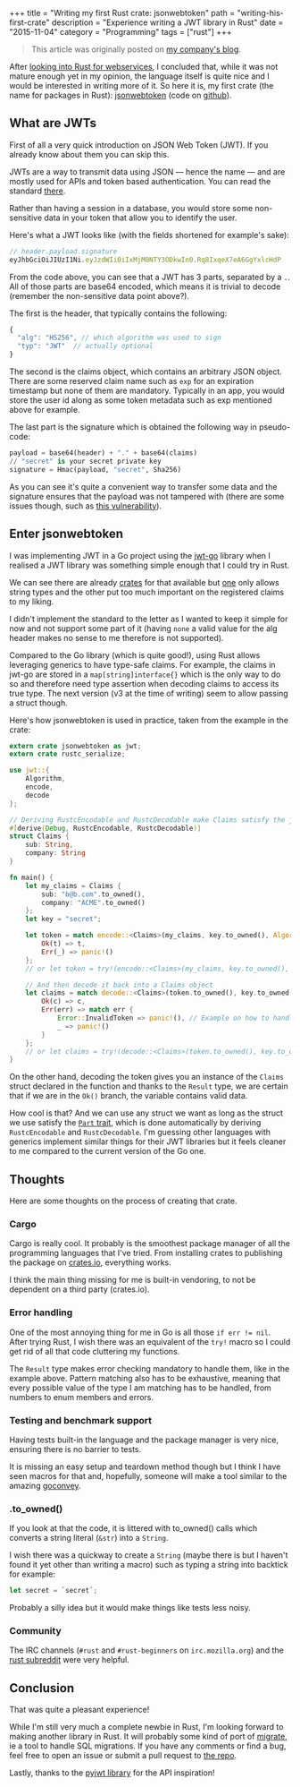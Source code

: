 +++
title = "Writing my first Rust crate: jsonwebtoken"
path = "writing-his-first-crate"
description = "Experience writing a JWT library in Rust"
date = "2015-11-04"
category = "Programming"
tags = ["rust"]
+++


> This article was originally posted on [my company's blog](https://blog.wearewizards.io/writing-my-first-rust-crate-jsonwebtoken).


After [looking into Rust for webservices](https://blog.wearewizards.io/trying-rust-for-web-services), I concluded that, while it was not mature enough yet in my opinion, the language itself is quite nice and I would be interested in writing more of it. So here it is, my first crate (the name for packages in Rust): [jsonwebtoken](https://crates.io/crates/jsonwebtoken) (code on [github](https://github.com/keats/rust-jwt)).


## What are JWTs
First of all a very quick introduction on JSON Web Token (JWT). If you already know about them you can skip this.

JWTs are a way to transmit data using JSON — hence the name — and are mostly used for APIs and token based authentication. You can read the standard [there](http://self-issued.info/docs/draft-ietf-oauth-json-web-token.html).

Rather than having a session in a database, you would store some non-sensitive data in your token that allow you to identify the user.

Here's what a JWT looks like (with the fields shortened for example's sake):

```js
// header.payload.signature
eyJhbGciOiJIUzI1Ni.eyJzdWIiOiIxMjM0NTY3ODkwIn0.Rq8IxqeX7eA6GgYxlcHdP
```

From the code above, you can see that a JWT has 3 parts, separated by a `.`.
All of those parts are base64 encoded, which means it is trivial to decode (remember the non-sensitive data point above?).


The first is the header, that typically contains the following:
```js
{
  "alg": "HS256", // which algorithm was used to sign
  "typ": "JWT"  // actually optional
}
```

The second is the claims object, which contains an arbitrary JSON object. There are 
some reserved claim name such as `exp` for an expiration timestamp but none of them are
mandatory. Typically in an app, you would store the user id along as some token metadata such as exp mentioned above for example.

The last part is the signature which is obtained the following way in pseudo-code:

```python
payload = base64(header) + "." + base64(claims)
// "secret" is your secret private key
signature = Hmac(payload, "secret", Sha256) 
```

As you can see it's quite a convenient way to transfer some data and the signature ensures that the payload was not tampered with (there are some issues though, such as [this vulnerability](https://auth0.com/blog/2015/03/31/critical-vulnerabilities-in-json-web-token-libraries/)).


## Enter jsonwebtoken
I was implementing JWT in a Go project using the [jwt-go](https://github.com/dgrijalva/jwt-go) library when I realised a JWT library was something simple enough that I could try in Rust.

We can see there are already [crates](https://crates.io/search?q=jwt) for that available but [one](https://github.com/GildedHonour/frank_jwt) only allows string types and the other put too much important on the registered claims to my liking.

I didn't implement the standard to the letter as I wanted to keep it simple for now and not support some part of it (having `none` a valid value for the alg header makes no sense to me therefore is not supported).


Compared to the Go library (which is quite good!), using Rust allows leveraging generics to have type-safe claims.
For example, the claims in jwt-go are stored in a `map[string]interface{}` which is the only way to do so and therefore need type assertion when decoding claims to access its true type. The next version (v3 at the time of writing) seem to allow passing a struct though.

Here's how jsonwebtoken is used in practice, taken from the example in the crate:

```rust
extern crate jsonwebtoken as jwt;
extern crate rustc_serialize;

use jwt::{
    Algorithm,
    encode,
    decode
};

// Deriving RustcEncodable and RustcDecodable make Claims satisfy the jwt::Part trait
#[derive(Debug, RustcEncodable, RustcDecodable)]
struct Claims {
    sub: String,
    company: String
}

fn main() {
    let my_claims = Claims {
        sub: "b@b.com".to_owned(),
        company: "ACME".to_owned()
    };
    let key = "secret";

    let token = match encode::<Claims>(my_claims, key.to_owned(), Algorithm::HS256) {
        Ok(t) => t,
        Err(_) => panic!()
    };
    // or let token = try!(encode::<Claims>(my_claims, key.to_owned(), Algorithm::HS256));

    // And then decode it back into a Claims object
    let claims = match decode::<Claims>(token.to_owned(), key.to_owned(), Algorithm::HS256) {
        Ok(c) => c,
        Err(err) => match err {
            Error::InvalidToken => panic!(), // Example on how to handle a specific error
            _ => panic!()
        }
    };
    // or let claims = try!(decode::<Claims>(token.to_owned(), key.to_owned(), Algorithm::HS256));
}
```

On the other hand, decoding the token gives you an instance of the `Claims` struct declared in the function and thanks to the `Result` type, we are certain that if we are in the `Ok()` branch, the variable contains valid data.

How cool is that? And we can use any struct we want as long as the struct we use satisfy the [`Part` trait](https://github.com/Keats/rust-jwt/blob/6ae77c0b068328c47febe4169d6d28c0c66ba101/src/lib.rs#L29-L47), which is done automatically by deriving `RustcEncodable` and `RustcDecodable`.
I'm guessing other languages with generics implement similar things for their JWT libraries but it feels cleaner to me compared to the current version of the Go one.


## Thoughts
Here are some thoughts on the process of creating that crate.


### Cargo
Cargo is really cool. It probably is the smoothest package manager of all the programming languages that I've tried.
From installing crates to publishing the package on [crates.io](https://crates.io/), everything works.

I think the main thing missing for me is built-in vendoring, to not be dependent on a third party (crates.io).


### Error handling
One of the most annoying thing for me in Go is all those `if err != nil`. After trying Rust, I wish there was an equivalent of the `try!` macro so I could get rid of all that code cluttering my functions.

The `Result` type makes error checking mandatory to handle them, like in the example above. Pattern matching also has to be exhaustive, meaning that every possible value of the type I am matching has to be handled, from numbers to enum members and errors.


### Testing and benchmark support
Having tests built-in the language and the package manager is very nice, ensuring there is no barrier to tests.

It is missing an easy setup and teardown method though but I think I have seen macros for that and, hopefully, someone will make a tool similar to the amazing [goconvey](https://github.com/smartystreets/goconvey).


### .to_owned()
If you look at that the code, it is littered with to_owned() calls which converts a string literal (`&str`) into a `String`.

I wish there was a quickway to create a `String` (maybe there is but I haven't found it yet other than writing a macro) such as typing a string into backtick for example:

```rust
let secret = `secret`;
```
Probably a silly idea but it would make things like tests less noisy.


### Community
The IRC channels (`#rust` and `#rust-beginners` on `irc.mozilla.org`) and the [rust subreddit](https://www.reddit.com/r/rust) were very helpful.


## Conclusion
That was quite a pleasant experience!

While I'm still very much a complete newbie in Rust, I'm looking forward to making another library in Rust.
It will probably some kind of port of [migrate](https://github.com/mattes/migrate), ie a tool to handle SQL migrations.
If you have any comments or find a bug, feel free to open an issue or submit a pull request to [the repo](https://github.com/keats/rust-jwt).

Lastly, thanks to the [pyjwt library](https://github.com/jpadilla/pyjwt) for the API inspiration!
